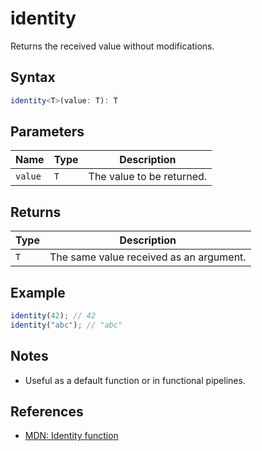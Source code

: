 # identity

Returns the received value without modifications.

## Syntax
```typescript
identity<T>(value: T): T
```

## Parameters
| Name      | Type   | Description           |
| --------- | ------ | ---------------------|
| `value`   | `T`    | The value to be returned. |

## Returns
| Type   | Description                      |
| ------ | ---------------------------------|
| `T`    | The same value received as an argument. |

## Example
```typescript
identity(42); // 42
identity("abc"); // "abc"
```

## Notes
- Useful as a default function or in functional pipelines.

## References
- [MDN: Identity function](https://developer.mozilla.org/en-US/docs/Glossary/Identity_function)